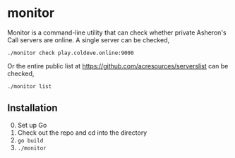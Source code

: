 # monitor

Monitor is a command-line utility that can check whether private Asheron's
Call servers are online. A single server can be checked,

  ```
  ./monitor check play.coldeve.online:9000
  ```

Or the entire public list at https://github.com/acresources/serverslist can
be checked,

  ```
  ./monitor list
  ```

## Installation

0. Set up Go
1. Check out the repo and cd into the directory
2. `go build`
3. `./monitor`
